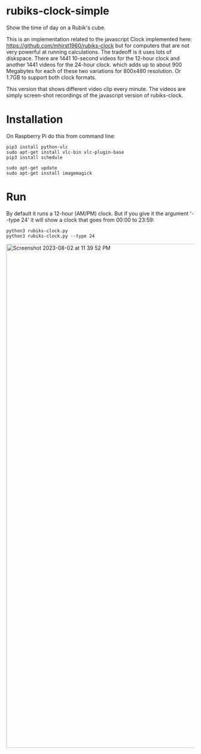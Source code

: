 # rubiks-clock-simple
Show the time of day on a Rubik's cube.

This is an implementation related to the javascript Clock implemented here: https://github.com/mhirst1960/rubiks-clock
but for computers that are not very powerful at running calculations. The tradeoff
is it uses lots of diskspace.  There are 1441 10-second videos for the 12-hour clock and another 1441 videos for the 24-hour clock.
which adds up to about 900 Megabytes for each of these two variations for 800x480 resolution.  Or 1.7GB to support both clock formats.

This version that shows different video clip every minute.  The videos are simply screen-shot recordings of the javascript version
of rubiks-clock.

# Installation

On Raspberry Pi do this from command line:

    pip3 install python-vlc
    sudo apt-get install vlc-bin vlc-plugin-base 
    pip3 install schedule

    sudo apt-get update
    sudo apt-get install imagemagick

# Run

By default it runs a 12-hour (AM/PM) clock.  But if you give it the argument '--type 24' it will show a clock that goes from 00:00 to 23:59:

    python3 rubiks-clock.py 
    python3 rubiks-clock.py --type 24


<img width="1347" alt="Screenshot 2023-08-02 at 11 39 52 PM" src="https://github.com/mhirst1960/rubiks-clock-v/assets/6749076/bc3f74f5-044e-4ccd-b01e-c4566cecda3a">
